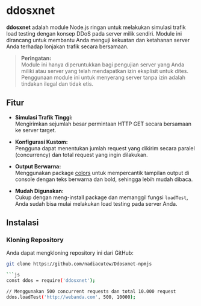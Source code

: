 # ddosxnet

**ddosxnet** adalah module Node.js ringan untuk melakukan simulasi trafik load testing dengan konsep DDoS pada server milik sendiri. Module ini dirancang untuk membantu Anda menguji kekuatan dan ketahanan server Anda terhadap lonjakan trafik secara bersamaan. 

> **Peringatan:**  
> Module ini hanya diperuntukkan bagi pengujian server yang Anda miliki atau server yang telah mendapatkan izin eksplisit untuk dites. Penggunaan module ini untuk menyerang server tanpa izin adalah tindakan ilegal dan tidak etis.

## Fitur

- **Simulasi Trafik Tinggi:**  
  Mengirimkan sejumlah besar permintaan HTTP GET secara bersamaan ke server target.

- **Konfigurasi Kustom:**  
  Pengguna dapat menentukan jumlah request yang dikirim secara paralel (concurrency) dan total request yang ingin dilakukan.

- **Output Berwarna:**  
  Menggunakan package [colors](https://www.npmjs.com/package/colors) untuk mempercantik tampilan output di console dengan teks berwarna dan bold, sehingga lebih mudah dibaca.

- **Mudah Digunakan:**  
  Cukup dengan meng-install package dan memanggil fungsi `loadTest`, Anda sudah bisa mulai melakukan load testing pada server Anda.

## Instalasi

### Kloning Repository
Anda dapat mengkloning repository ini dari GitHub:
```bash
git clone https://github.com/nadiacutew/Ddosxnet-npmjs

```js
const ddos = require('ddosxnet');

// Menggunakan 500 concurrent requests dan total 10.000 request
ddos.loadTest('http://webanda.com', 500, 10000);
